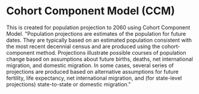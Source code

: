 # Cohort Component Model (CCM)
This is created for population projection to 2060 using Cohort Component Model.
"Population projections are estimates of the population for future dates. They are typically based on an estimated population consistent with the most recent decennial census and are produced using the cohort-component method. Projections illustrate possible courses of population change based on assumptions about future births, deaths, net international migration, and domestic migration. In some cases, several series of projections are produced based on alternative assumptions for future fertility, life expectancy, net international migration, and (for state-level projections) state-to-state or domestic migration."
